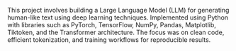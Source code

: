 This project involves building a Large Language Model (LLM) for generating human-like text using deep learning techniques. Implemented using Python with libraries such as PyTorch, TensorFlow, NumPy, Pandas, Matplotlib, Tiktoken, and the Transformer architecture. The focus was on clean code, efficient tokenization, and training workflows for reproducible results.
